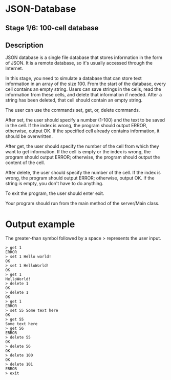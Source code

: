 # JSON-Database
## Stage 1/6: 100-cell database

## Description

JSON database is a single file database that stores information in the form of JSON. It is a remote database, so it's usually accessed through the Internet.

In this stage, you need to simulate a database that can store text information in an array of the size 100. From the start of the database, every cell contains an empty string. Users can save strings in the cells, read the information from these cells, and delete that information if needed. After a string has been deleted, that cell should contain an empty string.

The user can use the commands set, get, or, delete commands.

After set, the user should specify a number (1-100) and the text to be saved in the cell. If the index is wrong, the program should output ERROR, otherwise, output OK. If the specified cell already contains information, it should be overwritten.

After get, the user should specify the number of the cell from which they want to get information. If the cell is empty or the index is wrong, the program should output ERROR; otherwise, the program should output the content of the cell.

After delete, the user should specify the number of the cell. If the index is wrong, the program should output ERROR; otherwise, output OK. If the string is empty, you don't have to do anything.

To exit the program, the user should enter exit.

Your program should run from the main method of the server/Main class.
# Output example

The greater-than symbol followed by a space > represents the user input.
```
> get 1
ERROR
> set 1 Hello world!
OK
> set 1 HelloWorld!
OK
> get 1
HelloWorld!
> delete 1
OK
> delete 1
OK
> get 1
ERROR
> set 55 Some text here
OK
> get 55
Some text here
> get 56
ERROR
> delete 55
OK
> delete 56
OK
> delete 100
OK
> delete 101
ERROR
> exit
```